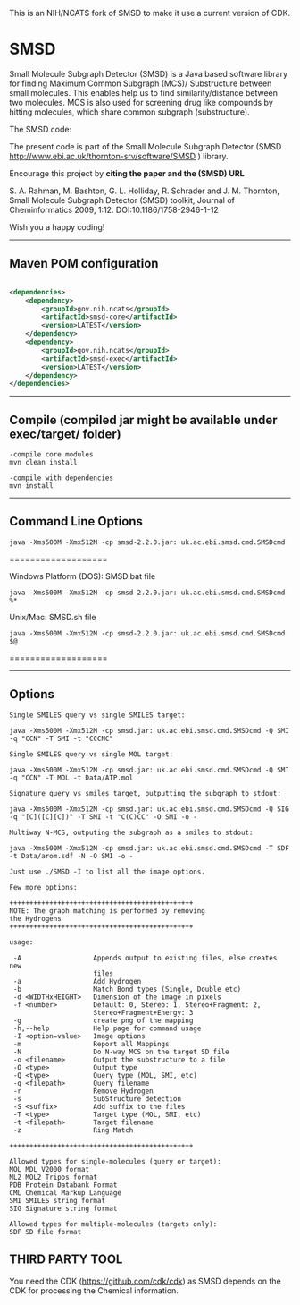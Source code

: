 This is an NIH/NCATS fork of SMSD to make it use a current version of CDK.

# SMSD
Small Molecule Subgraph Detector (SMSD) is a Java based software library for finding Maximum Common Subgraph (MCS)/ Substructure between small molecules.
This enables help us to find similarity/distance between two molecules. MCS is also used for screening drug like compounds by hitting molecules, which share common subgraph (substructure).


The SMSD code:

The present code is part of the Small Molecule Subgraph Detector 
(SMSD http://www.ebi.ac.uk/thornton-srv/software/SMSD ) library.

Encourage this project by <b>citing the paper and the (SMSD) URL</b> 

S. A. Rahman, M. Bashton, G. L. Holliday, R. Schrader and J. M. Thornton, Small Molecule Subgraph Detector (SMSD) toolkit, Journal of Cheminformatics 2009, 1:12. DOI:10.1186/1758-2946-1-12

Wish you a happy coding!

-----------------------
Maven POM configuration
-----------------------

```xml

<dependencies>
    <dependency>
        <groupId>gov.nih.ncats</groupId>
        <artifactId>smsd-core</artifactId>
        <version>LATEST</version>
    </dependency>
    <dependency>
        <groupId>gov.nih.ncats</groupId>
        <artifactId>smsd-exec</artifactId>
        <version>LATEST</version>
    </dependency>
</dependencies>
```
--------------------
Compile (compiled jar might be available under exec/target/ folder)
--------------------
```
-compile core modules
mvn clean install

-compile with dependencies
mvn install
```

--------------------
Command Line Options
--------------------
```
java -Xms500M -Xmx512M -cp smsd-2.2.0.jar: uk.ac.ebi.smsd.cmd.SMSDcmd
```
===================

Windows Platform (DOS): SMSD.bat file
```
java -Xms500M -Xmx512M -cp smsd-2.2.0.jar: uk.ac.ebi.smsd.cmd.SMSDcmd %*
```

Unix/Mac: SMSD.sh file
```
java -Xms500M -Xmx512M -cp smsd-2.2.0.jar: uk.ac.ebi.smsd.cmd.SMSDcmd $@
```
===================

--------------------
Options
--------------------

```
Single SMILES query vs single SMILES target:

java -Xms500M -Xmx512M -cp smsd.jar: uk.ac.ebi.smsd.cmd.SMSDcmd -Q SMI -q "CCN" -T SMI -t "CCCNC"

Single SMILES query vs single MOL target:

java -Xms500M -Xmx512M -cp smsd.jar: uk.ac.ebi.smsd.cmd.SMSDcmd -Q SMI -q "CCN" -T MOL -t Data/ATP.mol

Signature query vs smiles target, outputting the subgraph to stdout:

java -Xms500M -Xmx512M -cp smsd.jar: uk.ac.ebi.smsd.cmd.SMSDcmd -Q SIG -q "[C]([C][C])" -T SMI -t "C(C)CC" -O SMI -o -

Multiway N-MCS, outputing the subgraph as a smiles to stdout:

java -Xms500M -Xmx512M -cp smsd.jar: uk.ac.ebi.smsd.cmd.SMSDcmd -T SDF -t Data/arom.sdf -N -O SMI -o -

Just use ./SMSD -I to list all the image options.

Few more options:

++++++++++++++++++++++++++++++++++++++++++++++
NOTE: The graph matching is performed by removing
the Hydrogens
++++++++++++++++++++++++++++++++++++++++++++++

usage:
       
 -A                  Appends output to existing files, else creates new
                     files
 -a                  Add Hydrogen
 -b                  Match Bond types (Single, Double etc)
 -d <WIDTHxHEIGHT>   Dimension of the image in pixels
 -f <number>         Default: 0, Stereo: 1, Stereo+Fragment: 2,
                     Stereo+Fragment+Energy: 3
 -g                  create png of the mapping
 -h,--help           Help page for command usage
 -I <option=value>   Image options
 -m                  Report all Mappings
 -N                  Do N-way MCS on the target SD file
 -o <filename>       Output the substructure to a file
 -O <type>           Output type
 -Q <type>           Query type (MOL, SMI, etc)
 -q <filepath>       Query filename
 -r                  Remove Hydrogen
 -s                  SubStructure detection
 -S <suffix>         Add suffix to the files
 -T <type>           Target type (MOL, SMI, etc)
 -t <filepath>       Target filename
 -z                  Ring Match

++++++++++++++++++++++++++++++++++++++++++++++

Allowed types for single-molecules (query or target):
MOL	MDL V2000 format
ML2	MOL2 Tripos format
PDB	Protein Databank Format
CML	Chemical Markup Language
SMI	SMILES string format
SIG	Signature string format

Allowed types for multiple-molecules (targets only):
SDF	SD file format
```

THIRD PARTY TOOL
---------------
You need the CDK (https://github.com/cdk/cdk) as SMSD depends on the CDK for processing the Chemical information.
